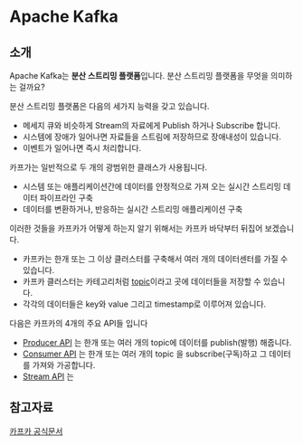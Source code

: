 # Apache Kafka

## 소개

Apache Kafka는 **분산 스트리밍 플랫폼**입니다. 분산 스트리밍 플랫폼을 무엇을 의미하는 걸까요?

분산 스트리밍 플랫폼은 다음의 세가지 능력을 갖고 있습니다.

- 메세지 큐와 비슷하게 Stream의 자료에게 Publish 하거나 Subscribe 합니다.
- 시스템에 장애가 일어나면 자료들을 스트림에 저장하므로 장애내성이 있습니다.
- 이벤트가 일어나면 즉시 처리합니다.

카프가는 일반적으로 두 개의 광범위한 클래스가 사용됩니다.

- 시스템 또는 애플리케이션간에 데이터를 안정적으로 가져 오는 실시간 스트리밍 데이터 파이프라인 구축
- 데이터를 변환하거나, 반응하는 실시간 스트리밍 애플리케이션 구축

이러한 것들을 카프카가 어떻게 하는지 알기 위해서는 카프카 바닥부터 뒤집어 보겠습니다.

- 카프카는 한개 또는 그 이상 클러스터를 구축해서 여러 개의 데이터센터를 가질 수 있습니다.
- 카프카 클러스터는 카테고리처럼 <u>topic</u>이라고 곳에 데이터들을 저장할 수 있습니다.
- 각각의 데이터들은 key와 value 그리고 timestamp로 이루어져 있습니다.

다음은 카프카의 4개의 주요 API들 입니다 

- [Producer API](https://kafka.apache.org/documentation.html#producerapi) 는 한개 또는 여러 개의 topic에 데이터를 publish(발행) 해줍니다.
- [Consumer API](https://kafka.apache.org/documentation.html#consumerapi) 는 한개 또는 여러 개의 topic 을 subscribe(구독)하고 그 데이터를 가져와 가공합니다.
- [Stream API](https://kafka.apache.org/documentation/streams) 는 





## 참고자료

[카프카 공식문서](https://kafka.apache.org/documentation/#introduction)